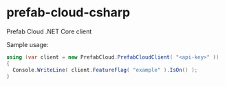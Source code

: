# prefab-cloud-csharp
Prefab Cloud .NET Core client

Sample usage:
```c#
using (var client = new PrefabCloud.PrefabCloudClient( "<api-key>" ))
{
  Console.WriteLine( client.FeatureFlag( "example" ).IsOn() );
}
```
